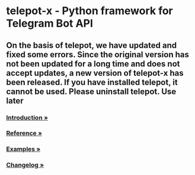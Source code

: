 # telepot-x - Python framework for Telegram Bot API

## On the basis of telepot, we have updated and fixed some errors. Since the original version has not been updated for a long time and does not accept updates, a new version of telepot-x ​​has been released. If you have installed telepot, it cannot be used. Please uninstall telepot. Use later

### [Introduction »](http://telepot.readthedocs.io/en/latest/)
### [Reference »](http://telepot.readthedocs.io/en/latest/reference.html)
### [Examples »](https://github.com/nickoala/telepot/tree/master/examples)
### [Changelog »](https://github.com/nickoala/telepot/blob/master/CHANGELOG.md)
